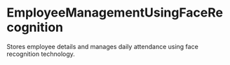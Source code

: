 # EmployeeManagementUsingFaceRecognition
Stores employee details and manages daily attendance using face recognition technology.
